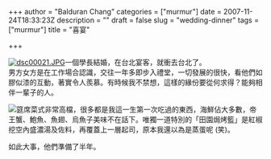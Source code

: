 +++
author = "Balduran Chang"
categories = ["murmur"]
date = 2007-11-24T18:33:23Z
description = ""
draft = false
slug = "wedding-dinner"
tags = ["murmur"]
title = "喜宴"

+++


[![dsc00021.JPG](http://www.cs.nctu.edu.tw/%7Echangcc/wordpress/wp-content/uploads/2007/11/dsc00021.thumbnail.JPG)](http://www.cs.nctu.edu.tw/%7Echangcc/wordpress/wp-content/uploads/2007/11/dsc00021.JPG "dsc00021.JPG")一個學長結婚，在台北宴客，就衝去台北了。  
 男方女方是在工作場合認識，交往一年多即步入禮堂，一切發展的很快，看他們如膠似漆的互動，著實令人羨慕。有時候我不禁想，這樣的緣份要從何求得？能夠相伴一輩子的人。  
  
[![](http://lh3.google.com/balduran/R0lwOAmF7-I/AAAAAAAAAzQ/GXf9lV_YwQ4/s144/DSC06219.JPG)](http://picasaweb.google.com/balduran/20071124/photo#5136760235973013474)筵席菜式非常高檔，很多都是我這一生第一次吃過的東西，海鮮佔大多數，帝王蟹、鮑魚、魚翅、烏魚子美味不在話下。唯獨一道特別的「田園焗烤籃」是紅椒挖空內盛濃湯及佐料，再覆蓋上一層起司，原本我還以為是蒸蛋呢 (笑)。

如此大事，他們準備了半年。

